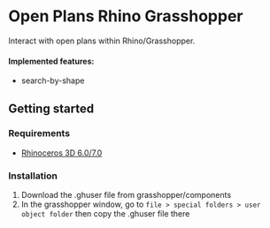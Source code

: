 # Open Plans Rhino Grasshopper

Interact with open plans within Rhino/Grasshopper.

#### Implemented features:
- search-by-shape

## Getting started

### Requirements
* [Rhinoceros 3D 6.0/7.0](http://www.rhino3d.com/)

### Installation
1. Download the .ghuser file from grasshopper/components
2. In the grasshopper window, go to `file > special folders > user object folder` then copy the .ghuser file there
